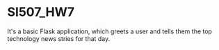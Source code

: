 # SI507_HW7

It's a basic Flask application, which greets a user and tells them the top technology news stries for that day.
